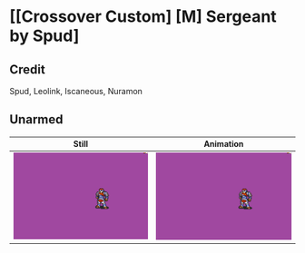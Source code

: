 # [\[Crossover Custom\] \[M\] Sergeant by Spud]

## Credit

Spud, Leolink, Iscaneous, Nuramon
	
## Unarmed

| Still | Animation |
| :---: | :-------: |
| ![Unarmed still](./Unarmed_000.png) | ![Unarmed animation](./Unarmed.gif) |
